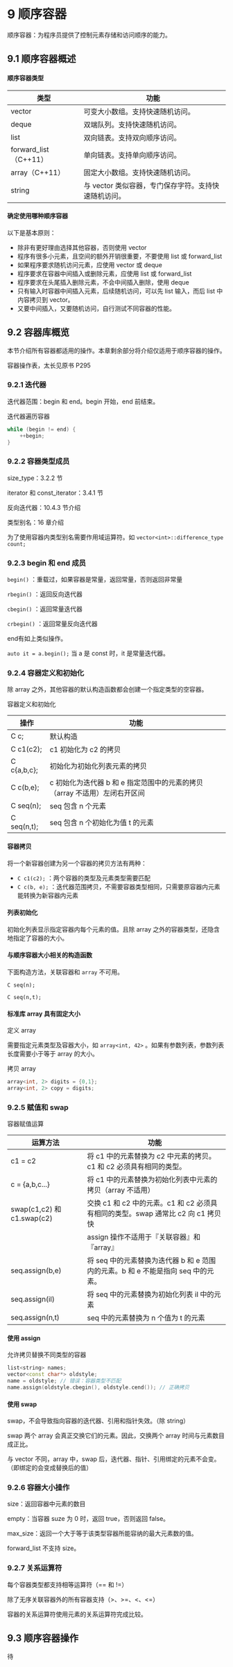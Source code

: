 # 9 顺序容器

顺序容器：为程序员提供了控制元素存储和访问顺序的能力。



## 9.1 顺序容器概述

#### 顺序容器类型

| 类型                  | 功能                                                 |
| --------------------- | ---------------------------------------------------- |
| vector                | 可变大小数组。支持快速随机访问。                     |
| deque                 | 双端队列。支持快速随机访问。                         |
| list                  | 双向链表。支持双向顺序访问。                         |
| forward_list（C++11） | 单向链表。支持单向顺序访问。                         |
| array（C++11）        | 固定大小数组。支持快速随机访问。                     |
| string                | 与 vector 类似容器，专门保存字符。支持快速随机访问。 |

#### 确定使用哪种顺序容器

以下是基本原则：

+ 除非有更好理由选择其他容器，否则使用 vector
+ 程序有很多小元素，且空间的额外开销很重要，不要使用 list 或 forward_list
+ 如果程序要求随机访问元素，应使用 vector 或 deque
+ 程序要求在容器中间插入或删除元素，应使用 list 或 forward_list
+ 程序要求在头尾插入删除元素，不会中间插入删除，使用 deque
+ 只有输入时容器中间插入元素，后续随机访问，可以先 list 输入，而后 list 中内容拷贝到 vector。
+ 又要中间插入，又要随机访问，自行测试不同容器的性能。



## 9.2 容器库概览

本节介绍所有容器都适用的操作。本章剩余部分将介绍仅适用于顺序容器的操作。



容器操作表，太长见原书 P295



### 9.2.1 迭代器

迭代器范围：begin 和 end。begin 开始，end 前结束。

迭代器遍历容器

```cpp
while (begin != end) {
    ++begin;
}
```



### 9.2.2 容器类型成员

size_type：3.2.2 节

iterator 和 const_iterator：3.4.1 节

反向迭代器：10.4.3 节介绍

类型别名：16 章介绍

为了使用容器内类型别名需要作用域运算符。如 `vector<int>::difference_type count;`



### 9.2.3 begin 和 end 成员

`begin()` ：重载过，如果容器是常量，返回常量，否则返回非常量

`rbegin()` ：返回反向迭代器

`cbegin()` ：返回常量迭代器

`crbegin()` ：返回常量反向迭代器

end有如上类似操作。

`auto it = a.begin();` 当 a 是 const 时，it 是常量迭代器。



### 9.2.4 容器定义和初始化

除 array 之外，其他容器的默认构造函数都会创建一个指定类型的空容器。

容器定义和初始化

| 操作        | 功能                                                         |
| ----------- | ------------------------------------------------------------ |
| C c;        | 默认构造                                                     |
| C c1(c2);   | c1 初始化为 c2 的拷贝                                        |
| C c{a,b,c}; | 初始化为初始化列表元素的拷贝                                 |
| C c(b,e);   | c 初始化为迭代器 b 和 e 指定范围中的元素的拷贝（array 不适用）左闭右开区间 |
| C seq(n);   | seq 包含 n 个元素                                            |
| C seq(n,t); | seq 包含 n 个初始化为值 t 的元素                             |

#### 容器拷贝

将一个新容器创建为另一个容器的拷贝方法有两种：

+ `C c1(c2);` ：两个容器的类型及元素类型需要匹配
+ `C c(b, e);` ：迭代器范围拷贝，不需要容器类型相同，只需要原容器内元素能转换为新容器内元素



#### 列表初始化

初始化列表显示指定容器内每个元素的值。且除 array 之外的容器类型，还隐含地指定了容器的大小。



#### 与顺序容器大小相关的构造函数

下面构造方法，关联容器和 `array` 不可用。

`C seq(n);`

`C seq(n,t);`



#### 标准库 array 具有固定大小

定义 array

需要指定元素类型及容器大小，如 `array<int, 42>` 。如果有参数列表，参数列表长度需要小于等于 array 的大小。

拷贝 array

```cpp
array<int, 2> digits = {0,1};
array<int, 2> copy = digits;
```



### 9.2.5 赋值和 swap

容器赋值运算

| 运算方法                   | 功能                                                         |
| -------------------------- | ------------------------------------------------------------ |
| c1 = c2                    | 将 c1 中的元素替换为 c2 中元素的拷贝。c1 和 c2 必须具有相同的类型。 |
| c = {a,b,c...}             | 将 c1 中的元素替换为初始化列表中元素的拷贝（array 不适用）   |
| swap(c1,c2) 和 c1.swap(c2) | 交换 c1 和 c2 中的元素。c1 和 c2 必须具有相同的类型。swap 通常比 c2 向 c1 拷贝快 |
|                            | assign 操作不适用于『关联容器』和『array』                   |
| seq.assign(b,e)            | 将 seq 中的元素替换为迭代器 b 和 e 范围内的元素。b 和 e 不能是指向 seq 中的元素。 |
| seq.assign(il)             | 将 seq 中的元素替换为初始化列表 il 中的元素                  |
| seq.assign(n,t)            | seq 中的元素替换为 n 个值为 t 的元素                         |

#### 使用 assign

允许拷贝替换不同类型的容器

```cpp
list<string> names;
vector<const char*> oldstyle;
name = oldstyle; // 错误：容器类型不匹配
name.assign(oldstyle.cbegin(), oldstyle.cend()); // 正确拷贝
```



#### 使用 swap

swap，不会导致指向容器的迭代器、引用和指针失效。（除 string）

swap 两个 array 会真正交换它们的元素。因此，交换两个 array 时间与元素数目成正比。

与 vector 不同，array 中，swap 后，迭代器、指针、引用绑定的元素不会变。（即绑定的会变成替换后的值）



### 9.2.6 容器大小操作

size：返回容器中元素的数目

empty：当容器 suze 为 0 时，返回 true，否则返回 false。

max_size：返回一个大于等于该类型容器所能容纳的最大元素数的值。

forward_list 不支持 size。



### 9.2.7 关系运算符

每个容器类型都支持相等运算符（== 和 !=）

除了无序关联容器外的所有容器支持（>、>=、<、<=）

容器的关系运算符使用元素的关系运算符完成比较。



## 9.3 顺序容器操作

待

